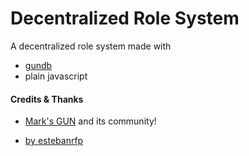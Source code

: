 # Decentralized Role System

A decentralized role system made with 

- [gundb](https://github.com/amark/gun)
- plain javascript

#### Credits & Thanks
* [Mark's GUN](https://gun.eco/) and its community!

* [by estebanrfp](https://desarrolloactivo.com/)